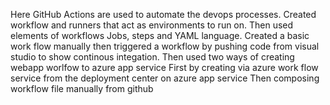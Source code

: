 Here GitHub Actions are used to automate the devops processes.
Created workflow and runners that act as environments to run on.
Then used elements of workflows Jobs, steps and YAML language.
Created a basic work flow manually then triggered a workflow by pushing code from visual studio to show continous integation.
Then used two ways of creating webapp worlfow to azure app service
First by creating via azure work flow service from the deployment center on azure app service
Then composing workflow file manually from github

